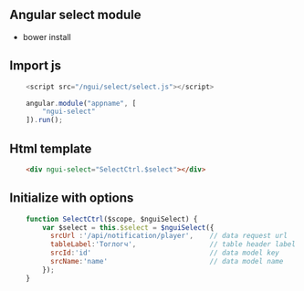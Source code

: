 ## Angular select module

- bower install

## Import js
```javascript 
    <script src="/ngui/select/select.js"></script>

    angular.module("appname", [
        "ngui-select"
    ]).run();
```
## Html template 
```html
    <div ngui-select="SelectCtrl.$select"></div>
```
## Initialize with options
```javascript 
    function SelectCtrl($scope, $nguiSelect) {
        var $select = this.$select = $nguiSelect({
          srcUrl :'/api/notification/player',    // data request url
          tableLabel:'Тоглогч',                  // table header label name
          srcId:'id'                             // data model key
          srcName:'name'                         // data model name
        });
    }
```
